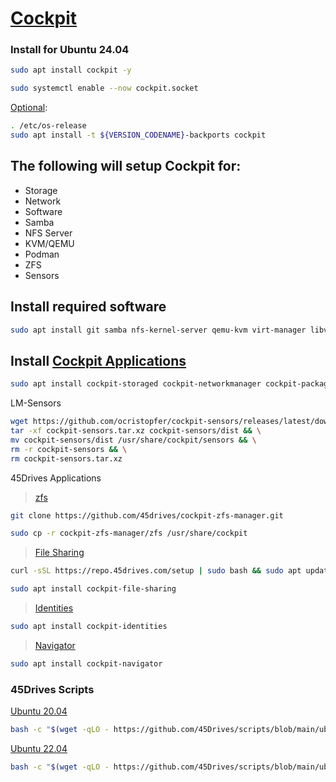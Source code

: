 # [Cockpit](https://cockpit-project.org/)

### Install for Ubuntu 24.04
```bash
sudo apt install cockpit -y
```
```bash
sudo systemctl enable --now cockpit.socket
```
[Optional](https://cockpit-project.org/running.html#ubuntu):
```bash
. /etc/os-release
sudo apt install -t ${VERSION_CODENAME}-backports cockpit
```

## The following will setup Cockpit for:
* Storage
* Network
* Software
* Samba
* NFS Server
* KVM/QEMU
* Podman
* ZFS
* Sensors

## Install required software
```bash
sudo apt install git samba nfs-kernel-server qemu-kvm virt-manager libvirt-clients bridge-utils libvirt-daemon-system virtinst podman zfsutils-linux lm-sensors
```


## Install [Cockpit Applications](https://cockpit-project.org/applications.html)

```bash
sudo apt install cockpit-storaged cockpit-networkmanager cockpit-packagekit cockpit-machines cockpit-podman cockpit-sosreport cockpit-files
```
LM-Sensors
```bash
wget https://github.com/ocristopfer/cockpit-sensors/releases/latest/download/cockpit-sensors.tar.xz && \
tar -xf cockpit-sensors.tar.xz cockpit-sensors/dist && \
mv cockpit-sensors/dist /usr/share/cockpit/sensors && \
rm -r cockpit-sensors && \
rm cockpit-sensors.tar.xz
```

45Drives Applications
> [zfs](https://github.com/45Drives/cockpit-zfs-manager)
```bash
git clone https://github.com/45drives/cockpit-zfs-manager.git
```
```bash
sudo cp -r cockpit-zfs-manager/zfs /usr/share/cockpit
```
> [File Sharing](https://github.com/45Drives/cockpit-file-sharing)
```bash
curl -sSL https://repo.45drives.com/setup | sudo bash && sudo apt update
```
```bash
sudo apt install cockpit-file-sharing
```
> [Identities](https://github.com/45Drives/cockpit-identities)
```bash
sudo apt install cockpit-identities
```
> [Navigator](https://github.com/45Drives/cockpit-navigator)
```bash
sudo apt install cockpit-navigator
```

### 45Drives Scripts
[Ubuntu 20.04](https://github.com/45Drives/scripts/tree/main)
```bash
bash -c "$(wget -qLO - https://github.com/45Drives/scripts/blob/main/ubuntu20-preconfig-ceph.sh)"
```
[Ubuntu 22.04](https://github.com/45Drives/scripts/tree/main)
```bash
bash -c "$(wget -qLO - https://github.com/45Drives/scripts/blob/main/ubuntu22-preconfig-ceph.sh)"
```